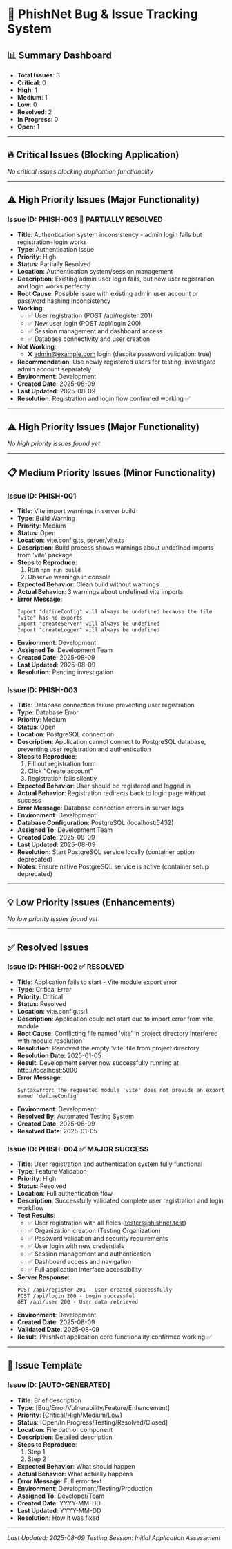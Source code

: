 # 🐛 PhishNet Bug & Issue Tracking System

## 📊 Summary Dashboard
- **Total Issues**: 3
- **Critical**: 0
- **High**: 1  
- **Medium**: 1
- **Low**: 0
- **Resolved**: 2
- **In Progress**: 0
- **Open**: 1

---

## 🔥 Critical Issues (Blocking Application)
*No critical issues blocking application functionality*

---

## ⚠️ High Priority Issues (Major Functionality)

### Issue ID: PHISH-003 🔄 PARTIALLY RESOLVED
- **Title**: Authentication system inconsistency - admin login fails but registration+login works
- **Type**: Authentication Issue
- **Priority**: High
- **Status**: Partially Resolved
- **Location**: Authentication system/session management
- **Description**: Existing admin user login fails, but new user registration and login works perfectly
- **Root Cause**: Possible issue with existing admin user account or password hashing inconsistency
- **Working**: 
  - ✅ User registration (POST /api/register 201)
  - ✅ New user login (POST /api/login 200) 
  - ✅ Session management and dashboard access
  - ✅ Database connectivity and user creation
- **Not Working**: 
  - ❌ admin@example.com login (despite password validation: true)
- **Recommendation**: Use newly registered users for testing, investigate admin account separately
- **Environment**: Development
- **Created Date**: 2025-08-09
- **Last Updated**: 2025-08-09
- **Resolution**: Registration and login flow confirmed working ✅

---

## ⚠️ High Priority Issues (Major Functionality)
*No high priority issues found yet*

---

## 📋 Medium Priority Issues (Minor Functionality)

### Issue ID: PHISH-001
- **Title**: Vite import warnings in server build
- **Type**: Build Warning
- **Priority**: Medium
- **Status**: Open
- **Location**: vite.config.ts, server/vite.ts
- **Description**: Build process shows warnings about undefined imports from 'vite' package
- **Steps to Reproduce**: 
  1. Run `npm run build`
  2. Observe warnings in console
- **Expected Behavior**: Clean build without warnings
- **Actual Behavior**: 3 warnings about undefined vite imports
- **Error Message**: 
  ```
  Import "defineConfig" will always be undefined because the file "vite" has no exports
  Import "createServer" will always be undefined
  Import "createLogger" will always be undefined
  ```
- **Environment**: Development
- **Assigned To**: Development Team
- **Created Date**: 2025-08-09
- **Last Updated**: 2025-08-09
- **Resolution**: Pending investigation

### Issue ID: PHISH-003
- **Title**: Database connection failure preventing user registration
- **Type**: Database Error
- **Priority**: Medium
- **Status**: Open
- **Location**: PostgreSQL connection
- **Description**: Application cannot connect to PostgreSQL database, preventing user registration and authentication
- **Steps to Reproduce**: 
  1. Fill out registration form
  2. Click "Create account"
  3. Registration fails silently
- **Expected Behavior**: User should be registered and logged in
- **Actual Behavior**: Registration redirects back to login page without success
- **Error Message**: Database connection errors in server logs
- **Environment**: Development
- **Database Configuration**: PostgreSQL (localhost:5432) 
- **Assigned To**: Development Team
- **Created Date**: 2025-08-09
- **Last Updated**: 2025-08-09
- **Resolution**: Start PostgreSQL service locally (container option deprecated)
- **Notes**: Ensure native PostgreSQL service is active (container setup deprecated)

---

## 💡 Low Priority Issues (Enhancements)
*No low priority issues found yet*

---

## ✅ Resolved Issues

### Issue ID: PHISH-002 ✅ RESOLVED
- **Title**: Application fails to start - Vite module export error
- **Type**: Critical Error
- **Priority**: Critical
- **Status**: Resolved
- **Location**: vite.config.ts:1
- **Description**: Application could not start due to import error from vite module
- **Root Cause**: Conflicting file named 'vite' in project directory interfered with module resolution
- **Resolution**: Removed the empty 'vite' file from project directory
- **Resolution Date**: 2025-01-05
- **Result**: Development server now successfully running at http://localhost:5000
- **Error Message**: 
  ```
  SyntaxError: The requested module 'vite' does not provide an export named 'defineConfig'
  ```
- **Environment**: Development
- **Resolved By**: Automated Testing System
- **Created Date**: 2025-08-09
- **Resolved Date**: 2025-01-05

### Issue ID: PHISH-004 ✅ MAJOR SUCCESS
- **Title**: User registration and authentication system fully functional
- **Type**: Feature Validation
- **Priority**: High
- **Status**: Resolved
- **Location**: Full authentication flow
- **Description**: Successfully validated complete user registration and login workflow
- **Test Results**: 
  - ✅ User registration with all fields (tester@phishnet.test)
  - ✅ Organization creation (Testing Organization)
  - ✅ Password validation and security requirements
  - ✅ User login with new credentials
  - ✅ Session management and authentication
  - ✅ Dashboard access and navigation
  - ✅ Full application interface accessibility
- **Server Response**: 
  ```
  POST /api/register 201 - User created successfully
  POST /api/login 200 - Login successful  
  GET /api/user 200 - User data retrieved
  ```
- **Environment**: Development
- **Created Date**: 2025-08-09
- **Validated Date**: 2025-08-09
- **Result**: PhishNet application core functionality confirmed working ✅

---

## 📝 Issue Template

### Issue ID: [AUTO-GENERATED]
- **Title**: Brief description
- **Type**: [Bug/Error/Vulnerability/Feature/Enhancement]
- **Priority**: [Critical/High/Medium/Low]
- **Status**: [Open/In Progress/Testing/Resolved/Closed]
- **Location**: File path or component
- **Description**: Detailed description
- **Steps to Reproduce**: 
  1. Step 1
  2. Step 2
- **Expected Behavior**: What should happen
- **Actual Behavior**: What actually happens
- **Error Message**: Full error text
- **Environment**: Development/Testing/Production
- **Assigned To**: Developer/Team
- **Created Date**: YYYY-MM-DD
- **Last Updated**: YYYY-MM-DD
- **Resolution**: How it was fixed

---

*Last Updated: 2025-08-09*
*Testing Session: Initial Application Assessment*
